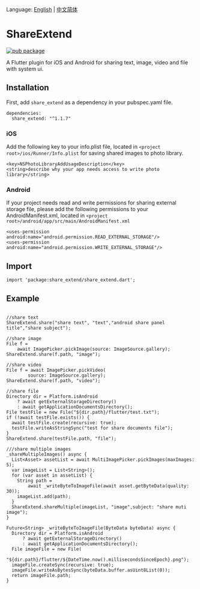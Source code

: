 Language: [English](https://github.com/zhouteng0217/ShareExtend/blob/master/README-en.md) | [中文简体](https://github.com/zhouteng0217/ShareExtend/blob/master/README.md)

# ShareExtend

[![pub package](https://img.shields.io/pub/v/share_extend.svg)](https://pub.dartlang.org/packages/share_extend)

A Flutter plugin for iOS and Android for sharing text, image, video and file with system ui. 

## Installation

First, add `share_extend` as a dependency in your pubspec.yaml file.

```
dependencies:
  share_extend: "^1.1.7"
```

### iOS

Add the following key to your info.plist file, located in `<project root>/ios/Runner/Info.plist` for saving shared images to photo library.

```
<key>NSPhotoLibraryAddUsageDescription</key>
<string>describe why your app needs access to write photo library</string>
```

### Android

If your project needs read and write permissions for sharing external storage file, please add the following permissions to your AndroidManifest.xml, located in `<project root>/android/app/src/main/AndroidManifest.xml`

```
<uses-permission android:name="android.permission.READ_EXTERNAL_STORAGE"/>
<uses-permission android:name="android.permission.WRITE_EXTERNAL_STORAGE"/>
```

## Import

```
import 'package:share_extend/share_extend.dart';
```


## Example

```

//share text
ShareExtend.share("share text", "text","android share panel title","share subject");

//share image
File f =
    await ImagePicker.pickImage(source: ImageSource.gallery);
ShareExtend.share(f.path, "image");

//share video
File f = await ImagePicker.pickVideo(
        source: ImageSource.gallery);
ShareExtend.share(f.path, "video");

//share file
Directory dir = Platform.isAndroid
    ? await getExternalStorageDirectory()
    : await getApplicationDocumentsDirectory();
File testFile = new File("${dir.path}/flutter/test.txt");
if (!await testFile.exists()) {
  await testFile.create(recursive: true);
  testFile.writeAsStringSync("test for share documents file");
}
ShareExtend.share(testFile.path, "file");

///share multiple images
_shareMultipleImages() async {
  List<Asset> assetList = await MultiImagePicker.pickImages(maxImages: 5);
  var imageList = List<String>();
  for (var asset in assetList) {
    String path =
        await _writeByteToImageFile(await asset.getByteData(quality: 30));
    imageList.add(path);
  }
  ShareExtend.shareMultiple(imageList, "image",subject: "share muti image");
}

Future<String> _writeByteToImageFile(ByteData byteData) async {
  Directory dir = Platform.isAndroid
      ? await getExternalStorageDirectory()
      : await getApplicationDocumentsDirectory();
  File imageFile = new File(
      "${dir.path}/flutter/${DateTime.now().millisecondsSinceEpoch}.png");
  imageFile.createSync(recursive: true);
  imageFile.writeAsBytesSync(byteData.buffer.asUint8List(0));
  return imageFile.path;
}

```